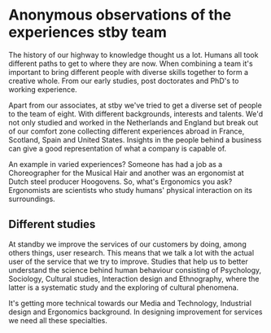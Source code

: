 # Anonymous observations of the experiences stby team

The history of our highway to knowledge thought us a lot. Humans all took different paths to get to where they are now. When combining a team it's important to bring different people with diverse skills together to form a creative whole. From our early studies, post doctorates and PhD's to working experience.

Apart from our associates, at stby we've tried to get a diverse set of people to the team of eight. With different backgrounds, interests and talents. We'd not only studied and worked in the Netherlands and England but break out of our comfort zone collecting different experiences abroad in France, Scotland, Spain and United States. Insights in the people behind a business can give a good representation of what a company is capable of.

An example in varied experiences? Someone has had a job as a Choreographer for the Musical Hair and another was an ergonomist at Dutch steel producer Hoogovens. So, what's Ergonomics you ask? Ergonomists are scientists who study humans' physical interaction on its surroundings.

## Different studies

At standby we improve the services of our customers by doing, among others things, user research. This means that we talk a lot with the actual user of the service that we try to improve. Studies that help us to better understand the science behind human behaviour consisting of Psychology, Sociology, Cultural studies, Interaction design and Ethnography, where the latter is a systematic study and the exploring of cultural phenomena.

It's getting more technical towards our Media and Technology, Industrial design and Ergonomics background. In designing improvement for services we need all these specialties.
